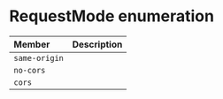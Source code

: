 # RequestMode enumeration


| Member	   | Description|
|:-------------|:-------|
|`same-origin`       |  |
|`no-cors`       |  |
|`cors`       |  |
